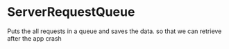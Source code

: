 # ServerRequestQueue

Puts the all requests in a queue and saves the data. so that we can retrieve after the app crash